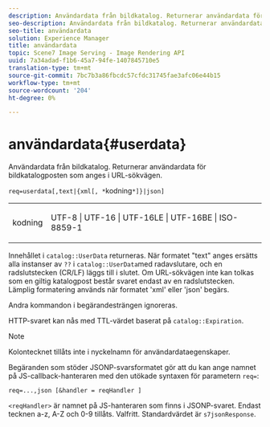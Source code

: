 ```yaml
---
description: Användardata från bildkatalog. Returnerar användardata för bildkatalogposten som anges i URL-sökvägen.
seo-description: Användardata från bildkatalog. Returnerar användardata för bildkatalogposten som anges i URL-sökvägen.
seo-title: användardata
solution: Experience Manager
title: användardata
topic: Scene7 Image Serving - Image Rendering API
uuid: 7a34adad-f1b6-45a7-94fe-1407845710e5
translation-type: tm+mt
source-git-commit: 7bc7b3a86fbcdc57cfdc31745fae3afc06e44b15
workflow-type: tm+mt
source-wordcount: '204'
ht-degree: 0%

---
```



# användardata{#userdata}

Användardata från bildkatalog. Returnerar användardata för bildkatalogposten som anges i URL-sökvägen.

`req=userdata[,text|{xml[, *`kodning`*]}|json]`

<table id="simpletable_F9D94C83865F4216BCF7987C32FACC46"> 
 <tr class="strow"> 
  <td class="stentry"> <p><span class="varname"> kodning</span> </p> </td> 
  <td class="stentry"> <p><span class="codeph"> UTF-8 | UTF-16 | UTF-16LE | UTF-16BE | ISO-8859-1</span> </p></td> 
 </tr> 
</table>

Innehållet i `catalog::UserData` returneras. När formatet &quot;text&quot; anges ersätts alla instanser av `??` i `catalog::UserData`med radavslutare, och en radslutstecken (CR/LF) läggs till i slutet. Om URL-sökvägen inte kan tolkas som en giltig katalogpost består svaret endast av en radslutstecken. Lämplig formatering används när formatet &#39;xml&#39; eller &#39;json&#39; begärs.

Andra kommandon i begärandesträngen ignoreras.

HTTP-svaret kan nås med TTL-värdet baserat på `catalog::Expiration`.

>[!NOTE]
>
>Kolontecknet tillåts inte i nyckelnamn för användardataegenskaper.

Begäranden som stöder JSONP-svarsformatet gör att du kan ange namnet på JS-callback-hanteraren med den utökade syntaxen för parametern `req=`:

`req=...,json [&handler = reqHandler ]`

`<reqHandler>` är namnet på JS-hanteraren som finns i JSONP-svaret. Endast tecknen a-z, A-Z och 0-9 tillåts. Valfritt. Standardvärdet är `s7jsonResponse`.
